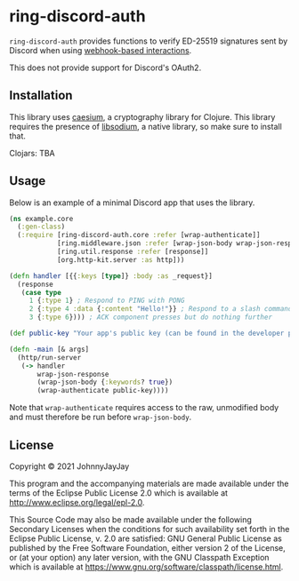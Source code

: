 # ring-discord-auth

`ring-discord-auth` provides functions to verify ED-25519 signatures sent by Discord when using [webhook-based interactions](https://discord.com/developers/docs/interactions/slash-commands#receiving-an-interaction).

This does not provide support for Discord's OAuth2.

## Installation

This library uses [caesium](https://github.com/lvh/caesium), a cryptography library for Clojure. This library requires the presence of [libsodium](https://doc.libsodium.org/), a native library, so make sure to install that.

Clojars: TBA

## Usage

Below is an example of a minimal Discord app that uses the library.

``` clojure
(ns example.core
  (:gen-class)
  (:require [ring-discord-auth.core :refer [wrap-authenticate]]
            [ring.middleware.json :refer [wrap-json-body wrap-json-response]]
            [ring.util.response :refer [response]]
            [org.http-kit.server :as http]))

(defn handler [{{:keys [type]} :body :as _request}]
  (response
   (case type
     1 {:type 1} ; Respond to PING with PONG
     2 {:type 4 :data {:content "Hello!"}} ; Respond to a slash command with "Hello!"
     3 {:type 6}))) ; ACK component presses but do nothing further

(def public-key "Your app's public key (can be found in the developer portal)")

(defn -main [& args]
  (http/run-server
   (-> handler
       wrap-json-response
       (wrap-json-body {:keywords? true})
       (wrap-authenticate public-key))))
```

Note that `wrap-authenticate` requires access to the raw, unmodified body and must therefore be run before `wrap-json-body`.

## License

Copyright © 2021 JohnnyJayJay

This program and the accompanying materials are made available under the
terms of the Eclipse Public License 2.0 which is available at
http://www.eclipse.org/legal/epl-2.0.

This Source Code may also be made available under the following Secondary
Licenses when the conditions for such availability set forth in the Eclipse
Public License, v. 2.0 are satisfied: GNU General Public License as published by
the Free Software Foundation, either version 2 of the License, or (at your
option) any later version, with the GNU Classpath Exception which is available
at https://www.gnu.org/software/classpath/license.html.
